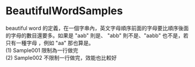 # BeautifulWordSamples  
beautiful word 的定義，在一個字串內，英文字母順序前面的字母要比順序後面的字母的數目還要多。如果是 "aab" 則是、 "abb" 則不是、"aabb" 也不是，若只有一種字母 ，例如 "aa" 那也算是。  
(1) Sample001 限制為一行做完  
(2) Sample002 不限制一行做完，效能也比較好
